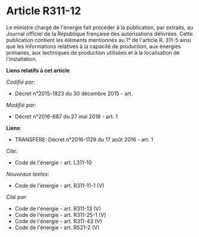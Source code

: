 # Article R311-12

Le ministre chargé de l'énergie fait procéder à la publication, par extraits, au Journal officiel de la République française
des autorisations délivrées. Cette publication contient les éléments mentionnés au 1° de l'article R. 311-5 ainsi que les
informations relatives à la capacité de production, aux énergies primaires, aux techniques de production utilisées et à la
localisation de l'installation.

**Liens relatifs à cet article**

_Codifié par_:

  - Décret n°2015-1823 du 30 décembre 2015 - art.

_Modifié par_:

  - Décret n°2016-687 du 27 mai 2016 - art. 1

**Liens**:

  - TRANSFERE: Décret n°2016-1129 du 17 août 2016 - art. 1

_Cite_:

  - Code de l'énergie - art. L311-10

_Nouveaux textes_:

  - Code de l'énergie - art. R311-11-1 (V)

_Cité par_:

  - Code de l'énergie - art. R311-13 (V)
  - Code de l'énergie - art. R311-25-1 (V)
  - Code de l'énergie - art. R311-43 (V)
  - Code de l'énergie - art. R521-2 (V)
